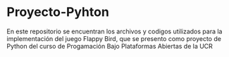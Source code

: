 # Proyecto-Pyhton
En este repositorio se encuentran los archivos y codigos utilizados para la implementación del juego Flappy Bird, que se presento como proyecto de Python del curso de Progamación Bajo Plataformas Abiertas de la UCR
